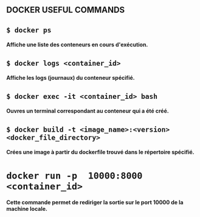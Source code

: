 ## DOCKER USEFUL COMMANDS

## `$ docker ps`
#### Affiche une liste des conteneurs en cours d'exécution.

## `$ docker logs <container_id>`
#### Affiche les logs (journaux) du conteneur spécifié.

## `$ docker exec -it <container_id> bash`
#### Ouvres un terminal correspondant au conteneur qui a été créé.

## `$ docker build -t <image_name>:<version> <docker_file_directory>`
#### Crées une image à partir du dockerfile trouvé dans le répertoire spécifié.


# `docker run -p  10000:8000 <container_id>`
#### Cette commande permet de rediriger la sortie sur le port 10000 de la machine locale. 